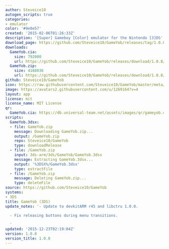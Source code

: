 ```yaml
---
author: Steveice10
autogen_scripts: true
categories:
- emulator
color: '#9e8e57'
created: '2015-02-06T01:26:33Z'
description: '[Super] Gameboy [Color] emulator for the Nintendo [3]DS'
download_page: https://github.com/Steveice10/GameYob/releases/tag/1.0.8
downloads:
  GameYob.cia:
    size: 792000
    url: https://github.com/Steveice10/GameYob/releases/download/1.0.8/GameYob.cia
  GameYob.zip:
    size: 4168036
    url: https://github.com/Steveice10/GameYob/releases/download/1.0.8/GameYob.zip
github: Steveice10/GameYob
icon: https://raw.githubusercontent.com/Steveice10/GameYob/master/meta/icon_3ds.png
image: https://avatars2.githubusercontent.com/u/1269164?v=4
layout: app
license: mit
license_name: MIT License
qr:
  GameYob.cia: https://db.universal-team.net/assets/images/qr/gameyob.cia.png
scripts:
  GameYob.3dsx:
  - file: GameYob.zip
    message: Downloading GameYob.zip...
    output: /GameYob.zip
    repo: Steveice10/GameYob
    type: downloadRelease
  - file: /GameYob.zip
    input: 3ds-arm/3ds/GameYob/GameYob.3dsx
    message: Extracting GameYob.3dsx...
    output: '%3DSX%/GameYob.3dsx'
    type: extractFile
  - file: /GameYob.zip
    message: Deleting GameYob.zip...
    type: deleteFile
source: https://github.com/Steveice10/GameYob
systems:
- 3DS
title: GameYob (3DS)
update_notes: '- Update to devkitARM r45 and libctru 1.0.0.

  - Fix releasing buttons during menu transitions.

  '
updated: '2015-12-23T02:19:04Z'
version: 1.0.8
version_title: 1.0.8
---
```

